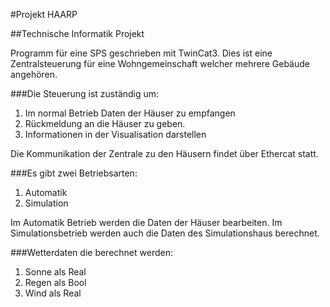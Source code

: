 #Projekt HAARP

##Technische Informatik Projekt

Programm für eine SPS geschrieben mit TwinCat3.
Dies ist eine Zentralsteuerung für eine Wohngemeinschaft welcher mehrere Gebäude angehören.

###Die Steuerung ist zuständig um:
1. Im normal Betrieb Daten der Häuser zu empfangen
2. Rückmeldung an die Häuser zu geben.
3. Informationen in der Visualisation darstellen

Die Kommunikation der Zentrale zu den Häusern findet über Ethercat statt.

###Es gibt zwei Betriebsarten:
1. Automatik
2. Simulation

Im Automatik Betrieb werden die Daten der Häuser bearbeiten.
Im Simulationsbetrieb werden auch die Daten des Simulationshaus berechnet.

###Wetterdaten die berechnet werden:
1. Sonne als Real
2. Regen als Bool
3. Wind als Real
